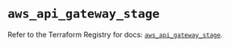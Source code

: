 # `aws_api_gateway_stage`

Refer to the Terraform Registry for docs: [`aws_api_gateway_stage`](https://registry.terraform.io/providers/hashicorp/aws/6.14.0/docs/resources/api_gateway_stage).
